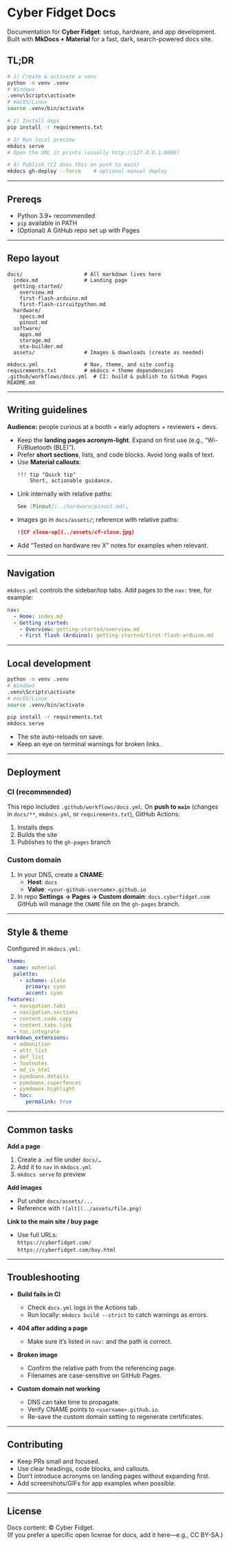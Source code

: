 # Cyber Fidget Docs

Documentation for **Cyber Fidget**: setup, hardware, and app development.  
Built with **MkDocs + Material** for a fast, dark, search-powered docs site.

## TL;DR
```bash
# 1) Create & activate a venv
python -m venv .venv
# Windows
.venv\Scripts\activate
# macOS/Linux
source .venv/bin/activate

# 2) Install deps
pip install -r requirements.txt

# 3) Run local preview
mkdocs serve
# Open the URL it prints (usually http://127.0.0.1:8000)

# 4) Publish (CI does this on push to main)
mkdocs gh-deploy --force    # optional manual deploy
```

---

## Prereqs
- Python 3.9+ recommended  
- `pip` available in PATH  
- (Optional) A GitHub repo set up with Pages

---

## Repo layout
```
docs/                    # All markdown lives here
  index.md               # Landing page
  getting-started/
    overview.md
    first-flash-arduino.md
    first-flash-circuitpython.md
  hardware/
    specs.md
    pinout.md
  software/
    apps.md
    storage.md
    ota-builder.md
  assets/                # Images & downloads (create as needed)

mkdocs.yml               # Nav, theme, and site config
requirements.txt         # mkdocs + theme dependencies
.github/workflows/docs.yml  # CI: build & publish to GitHub Pages
README.md
```

---

## Writing guidelines

**Audience:** people curious at a booth + early adopters + reviewers + devs.

- Keep the **landing pages acronym-light**. Expand on first use (e.g., “Wi-Fi/Bluetooth (BLE)”).
- Prefer **short sections**, lists, and code blocks. Avoid long walls of text.
- Use **Material callouts**:
  ```markdown
  !!! tip "Quick tip"
      Short, actionable guidance.
  ```
- Link internally with relative paths:
  ```markdown
  See [Pinout](../hardware/pinout.md).
  ```
- Images go in `docs/assets/`; reference with relative paths:
  ```markdown
  ![CF close-up](../assets/cf-close.jpg)
  ```
- Add “Tested on hardware rev X” notes for examples when relevant.

---

## Navigation
`mkdocs.yml` controls the sidebar/top tabs. Add pages to the `nav:` tree, for example:
```yaml
nav:
  - Home: index.md
  - Getting started:
    - Overview: getting-started/overview.md
    - First flash (Arduino): getting-started/first-flash-arduino.md
```

---

## Local development
```bash
python -m venv .venv
# Windows
.venv\Scripts\activate
# macOS/Linux
source .venv/bin/activate

pip install -r requirements.txt
mkdocs serve
```
- The site auto-reloads on save.  
- Keep an eye on terminal warnings for broken links.

---

## Deployment

### CI (recommended)
This repo includes `.github/workflows/docs.yml`. On **push to `main`** (changes in `docs/**`, `mkdocs.yml`, or `requirements.txt`), GitHub Actions:
1. Installs deps  
2. Builds the site  
3. Publishes to the `gh-pages` branch

### Custom domain
1. In your DNS, create a **CNAME**:
   - **Host**: `docs`
   - **Value**: `<your-github-username>.github.io`
2. In repo **Settings → Pages → Custom domain**: `docs.cyberfidget.com`  
   GitHub will manage the `CNAME` file on the `gh-pages` branch.

---

## Style & theme
Configured in `mkdocs.yml`:
```yaml
theme:
  name: material
  palette:
    - scheme: slate
      primary: cyan
      accent: cyan
features:
  - navigation.tabs
  - navigation.sections
  - content.code.copy
  - content.tabs.link
  - toc.integrate
markdown_extensions:
  - admonition
  - attr_list
  - def_list
  - footnotes
  - md_in_html
  - pymdownx.details
  - pymdownx.superfences
  - pymdownx.highlight
  - toc:
      permalink: true
```

---

## Common tasks

**Add a page**
1. Create a `.md` file under `docs/…`
2. Add it to `nav` in `mkdocs.yml`
3. `mkdocs serve` to preview

**Add images**
- Put under `docs/assets/...`
- Reference with `![alt](../assets/file.png)`

**Link to the main site / buy page**
- Use full URLs:  
  `https://cyberfidget.com/`  
  `https://cyberfidget.com/buy.html`

---

## Troubleshooting

- **Build fails in CI**
  - Check `docs.yml` logs in the Actions tab.
  - Run locally: `mkdocs build --strict` to catch warnings as errors.

- **404 after adding a page**
  - Make sure it’s listed in `nav:` and the path is correct.

- **Broken image**
  - Confirm the relative path from the referencing page.
  - Filenames are case-sensitive on GitHub Pages.

- **Custom domain not working**
  - DNS can take time to propagate.  
  - Verify CNAME points to `<username>.github.io`.  
  - Re-save the custom domain setting to regenerate certificates.

---

## Contributing

- Keep PRs small and focused.
- Use clear headings, code blocks, and callouts.
- Don’t introduce acronyms on landing pages without expanding first.
- Add screenshots/GIFs for app examples when possible.

---

## License
Docs content: © Cyber Fidget.  
(If you prefer a specific open license for docs, add it here—e.g., CC BY-SA.)
